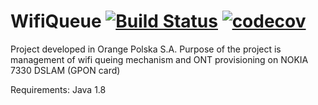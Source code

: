 # WifiQueue [![Build Status](https://travis-ci.org/earion/WifiQueue.svg?branch=master)](https://travis-ci.org/earion/WifiQueue) [![codecov](https://codecov.io/gh/earion/WifiQueue/branch/master/graph/badge.svg)](https://codecov.io/gh/earion/WifiQueue)

Project developed in Orange Polska S.A.
Purpose of the project is management of wifi queing mechanism and ONT provisioning on NOKIA 7330 DSLAM (GPON card)

Requirements:
Java 1.8
